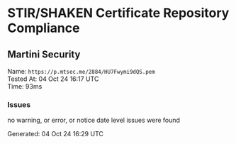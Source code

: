 # STIR/SHAKEN Certificate Repository Compliance

## Martini Security

Name: `https://p.mtsec.me/2884/HU7Fwymi9dQS.pem`\
Tested At: 04 Oct 24 16:17 UTC\
Time: 93ms

### Issues

no warning, or error, or notice date level issues were found

Generated: 04 Oct 24 16:29 UTC